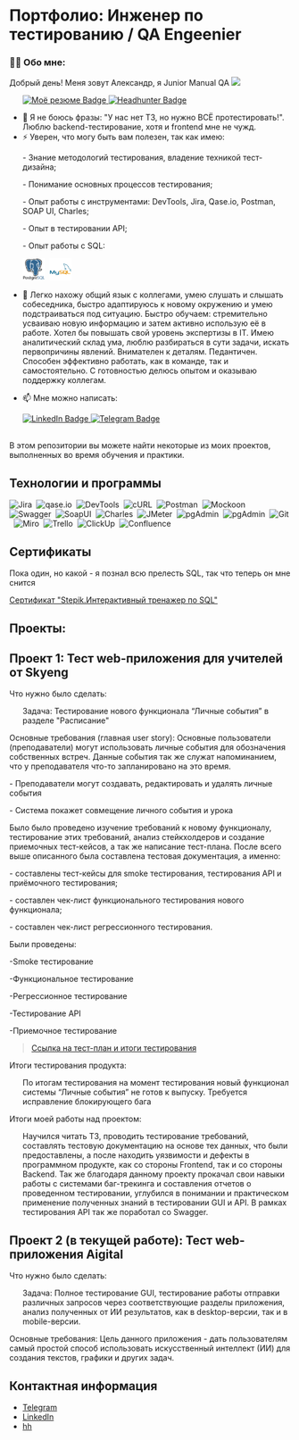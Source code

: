 # Портфолио: Инженер по тестированию / QA Engeenier
### :man_technologist: Обо мне:

Добрый день! Меня зовут Александр, я Junior Manual QA <img src="https://media.giphy.com/media/WUlplcMpOCEmTGBtBW/giphy.gif" width="32">

<ol><div id="badges">
  <a href="https://drive.google.com/file/d/1WGEX2FkXVxr01m1WLmulVa10T6V7ZE65/view?usp=sharing">
    <img src="https://img.shields.io/badge/Моё резюме-blue?style=for-the-badge&logo=Моё резюме&logoColor=white" alt="Моё резюме Badge"/>
  </a>
  <a href="https://tbilisi.headhunter.ge/resume/9d24f520ff0be280fb0039ed1f595a31337a51">
    <img src="https://img.shields.io/badge/headhunter-red?style=for-the-badge&logo=headhunter&logoColor=white" alt="Headhunter Badge"/>
  </a>
</div> </ol>



- :telescope: Я не боюсь фразы: "У нас нет ТЗ, но нужно ВСЁ протестировать!". Люблю backend-тестирование, хотя и frontend мне не чужд.
- :zap: Уверен, что могу быть вам полезен, так как имею:
 <ol>- Знание методологий тестирования, владение техникой тест-дизайна;</ol>
 <ol>- Понимание основных процессов тестирования;</ol>
 <ol>- Опыт работы с инструментами: DevTools, Jira, Qase.io, Postman, SOAP UI, Charles;</ol>
 <ol>- Опыт в тестировании API;</ol>
 <ol>- Опыт работы с SQL:</ol>
  
   <ol><div> <img src="https://github.com/devicons/devicon/blob/master/icons/postgresql/postgresql-original-wordmark.svg" title="PostgreSQL" alt="PostgreSQL" width="40" height="40"/>&nbsp;
    <img src="https://github.com/devicons/devicon/blob/master/icons/mysql/mysql-original-wordmark.svg" title="MySQL"  alt="MySQL" width="40" height="40"/>&nbsp;</div>  </ol>

- :seedling: Легко нахожу общий язык с коллегами, умею слушать и слышать собеседника, быстро адаптируюсь к новому окружению и умею подстраиваться под ситуацию.
Быстро обучаем: стремительно усваиваю новую информацию и затем активно использую её в работе. Хотел бы повышать свой уровень экспертизы в IT.
Имею аналитический склад ума, люблю разбираться в сути задачи, искать первопричины явлений. Внимателен к деталям. Педантичен.
Способен эффективно работать, как в команде, так и самостоятельно. С готовностью делюсь опытом и оказываю поддержку коллегам.

- :mailbox: Мне можно написать:
 <ol><div id="badges">
  <a href="https://www.linkedin.com/in/aleksandr-zuikov">
    <img src="https://img.shields.io/badge/LinkedIn-blue?style=for-the-badge&logo=linkedin&logoColor=white" alt="LinkedIn Badge"/>
  </a>
  <a href="https://t.me/sasha_ekberg">
    <img src="https://img.shields.io/badge/Telegram-blue?style=for-the-badge&logo=telegram&logoColor=white" alt="Telegram Badge"/>
  </a>
</div> </ol>

<br>В этом репозитории вы можете найти некоторые из моих проектов, выполненных во время обучения и практики.
<br>

## Технологии и программы
<div> 
 <img src="https://img.shields.io/badge/Jira-blue" title="Jira" alt="Jira" width="44" height="30"/>&nbsp;
  <img src="https://img.shields.io/badge/qase.io-purple" title="qase.io" alt="qase.io" width="80" height="30"/>&nbsp;
  <img src="https://img.shields.io/badge/DevTools-grey" title="DevTools" alt="DevTools" width="80" height="30"/>&nbsp;
 <img src="https://img.shields.io/badge/cURL-black" title="cURL" alt="cURL" width="45" height="30"/>&nbsp;
  <img src="https://img.shields.io/badge/Postman-orange" title="Postman" alt="Postman" width="80" height="30"/>&nbsp;
 <img src="https://img.shields.io/badge/Mockoon-black" title="Mockoon" alt="Mockoon" width="80" height="30"/>&nbsp;
 <img src="https://img.shields.io/badge/Swagger-green" title="Swagger" alt="Swagger" width="80" height="30"/>&nbsp;
 <img src="https://img.shields.io/badge/SoapUI-yellow" title="SoapUI" alt="SoapUI" width="80" height="30"/>&nbsp;
   <img src="https://img.shields.io/badge/Charles-white" title="Charles" alt="Charles" width="80" height="30"/>&nbsp;
 <img src="https://img.shields.io/badge/JMeter-red" title="JMeter" alt="JMeter" width="60" height="30"/>&nbsp;
 <img src="https://img.shields.io/badge/pgAdmin-grey" title="pgAdmin" alt="pgAdmin" width="80" height="30"/>&nbsp;
 <img src="https://img.shields.io/badge/DBeaver-white" title="pgAdmin" alt="pgAdmin" width="80" height="30"/>&nbsp;
 <img src="https://img.shields.io/badge/Git-black" title="Git" alt="Git" width="40" height="30"/>&nbsp;
  <img src="https://img.shields.io/badge/Miro-yellow" title="Miro" alt="Miro" width="44" height="30"/>&nbsp;
 <img src="https://img.shields.io/badge/Trello-blue" title="Trello" alt="Trello" width="60" height="30"/>&nbsp;
 <img src="https://img.shields.io/badge/ClickUp-pink" title="ClickUp" alt="ClickUp" width="80" height="30"/>&nbsp;
<img src="https://img.shields.io/badge/Confluence-blue" title="Confluence" alt="Confluence" width="100" height="30"/>&nbsp;

 
</div> 

## Сертификаты
<p>Пока один, но какой - я познал всю прелесть SQL, так что теперь он мне снится</p>
<a href="https://stepik.org/cert/2129689">Сертификат "Stepik.Интерактивный тренажер по SQL"</a>

## Проекты:

## Проект 1: Тест web-приложения для учителей от Skyeng
<p>Что нужно было сделать:<p>
<ol>Задача: Тестирование нового функционала “Личные события” в разделе "Расписание"</ol>

<p>Основные требования (главная user story): Основные пользователи (преподаватели) могут использовать личные события для обозначения собственных встреч. Данные события так же служат напоминанием, что у преподавателя что-то запланировано на это время.
<p>- Преподаватели могут создавать, редактировать и удалять личные события</p>
<p>- Система покажет совмещение личного события и урока</p>

<p>Было было проведено изучение требований к новому функционалу, тестирование этих требований, анализ стейкхолдеров и создание приемочных тест-кейсов, а так же написание тест-плана. После всего выше описанного была составлена тестовая документация, а именно: 
<p>- составлены тест-кейсы для smoke тестирования, тестирования API и приёмочного тестирования;</p>
<p>- составлен чек-лист функционального тестирования нового функционала;</p>
<p>- составлен чек-лист регрессионного тестирования.</p>

Были проведены:
<p>-Smoke тестирование</p>
<p>-Функциональное тестирование</p>
<p>-Регрессионное тестирование</p>
<p>-Тестирование API</p>
<p>-Приемочное тестирование</p>

> <a href="https://drive.google.com/file/d/1ckOMNXTAV29eul8SkIiUfzAlJgB7Ramy/view?usp=drive_link">Ссылка на тест-план и итоги тестирования</a>
 
 <p>Итоги тестирования продукта:<p>
<ol>По итогам тестирования на момент тестирования новый функционал системы “Личные события” не готов к выпуску. Требуется исправление блокирующего бага</ol>

 <p>Итоги моей работы над проектом:<p>
<ol>Научился читать ТЗ, проводить тестирование требований, составлять тестовую документацию на основе тех данных, что были предоставлены, а после находить уязвимости и дефекты в программном продукте, как со стороны Frontend, так и со стороны Backend. Так же благодаря данному проекту прокачал свои навыки работы с системами баг-трекинга и составления отчетов о проведенном тестировании, углубился в понимании и практическом применение полученных знаний в тестировании GUI и API. В рамках тестирования API так же поработал со Swagger.</ol>

## Проект 2 (в текущей работе): Тест web-приложения Aigital
<p>Что нужно было сделать:<p>
<ol>Задача: Полное тестирование GUI, тестирование работы отправки различных запросов через соответствующие разделы приложения, анализ полученных от ИИ результатов, как в desktop-версии, так и в mobile-версии.</ol>

<p>Основные требования: Цель данного приложения - дать пользователям самый простой способ использовать искусственный интеллект (ИИ) для создания текстов, графики и других задач.</p>

## Контактная информация
- [Telegram](https://t.me/sasha_ekberg)
- [LinkedIn](https://www.linkedin.com/in/aleksandr-zuikov)
- [hh](https://tbilisi.headhunter.ge/resume/9d24f520ff0be280fb0039ed1f595a31337a51)
